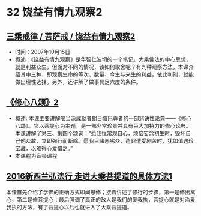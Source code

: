 # 32 饶益有情九观察2

## [三乘戒律 / 菩萨戒 / 饶益有情九观察2](https://www.fohuifayu.com/index.php/huideng-jiangtang/sancheng-jielv/pusa-jie/989-l07006)

- 时间：2007年10月15日
- 概述：《饶益有情九观察》是华智仁波切的一个笔记。大乘佛法的中心思想，就是利益众生，但面对不同的情况，该如何取舍呢？有九种观察方法，本课介绍其中三种，即观察生命的等次、数量、今生与来生的利益，依此判别，就能做出理性选择。另外，还讲解了做事具足六度的条件。
 
## [《修心八颂》2](https://www.fohuifayu.com/index.php/huideng-jiangtang/jingdian-jiedu/xiuxin-basong/961-l06020)

- 概述:
本课主要讲解噶当派成就者朗日塘巴尊者的一部窍诀性论典——《修心八颂》。它以菩提心为主题，是一部非常珍贵并具有巨大加持力的修心论典。本课讲解了第三、第四个颂词：“愿我恒常观自心，烦恼妄念初生时，毁坏自己他众故，立即强行而断除。愿我目睹恶劣众，造罪遭受剧苦时，犹如值遇珍宝藏，以难得心爱惜之。”
- 本课程为音频课程

## [2016新西兰弘法行 走进大乘菩提道的具体方法1](https://www.fohuifayu.com/index.php/huideng-jiangtang/huanqiu-xilie/xin-xilan/1317-l16061)

本课首先介绍了学佛的正确方式即闻思修；接着讲述了修行的步骤，第一是修出离心，第二是修菩提心；最后强调了真正的敌人是我们的爱我执，菩提心就是对治爱我执的方法，有了菩提心以后也就进入了大乘菩提道。


